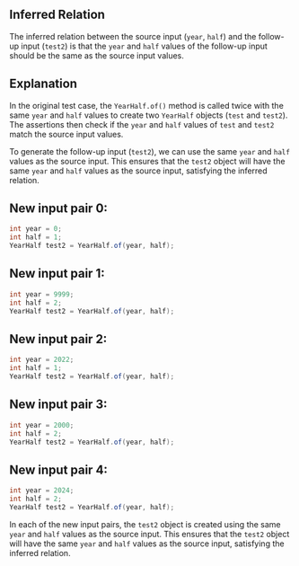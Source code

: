 ## Inferred Relation
The inferred relation between the source input (`year`, `half`) and the follow-up input (`test2`) is that the `year` and `half` values of the follow-up input should be the same as the source input values.

## Explanation
In the original test case, the `YearHalf.of()` method is called twice with the same `year` and `half` values to create two `YearHalf` objects (`test` and `test2`). The assertions then check if the `year` and `half` values of `test` and `test2` match the source input values.

To generate the follow-up input (`test2`), we can use the same `year` and `half` values as the source input. This ensures that the `test2` object will have the same `year` and `half` values as the source input, satisfying the inferred relation.

## New input pair 0:
```java
int year = 0;
int half = 1;
YearHalf test2 = YearHalf.of(year, half);
```

## New input pair 1:
```java
int year = 9999;
int half = 2;
YearHalf test2 = YearHalf.of(year, half);
```

## New input pair 2:
```java
int year = 2022;
int half = 1;
YearHalf test2 = YearHalf.of(year, half);
```

## New input pair 3:
```java
int year = 2000;
int half = 2;
YearHalf test2 = YearHalf.of(year, half);
```

## New input pair 4:
```java
int year = 2024;
int half = 2;
YearHalf test2 = YearHalf.of(year, half);
```

In each of the new input pairs, the `test2` object is created using the same `year` and `half` values as the source input. This ensures that the `test2` object will have the same `year` and `half` values as the source input, satisfying the inferred relation.